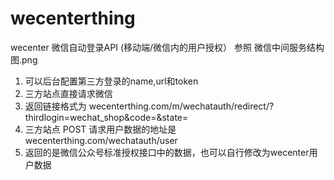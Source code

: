 # wecenterthing

wecenter 微信自动登录API (移动端/微信内的用户授权）
参照 微信中间服务结构图.png 

1. 可以后台配置第三方登录的name,url和token
2. 三方站点直接请求微信
3. 返回链接格式为  wecenterthing.com/m/wechatauth/redirect/?thirdlogin=wechat_shop&code=&state=
4. 三方站点 POST 请求用户数据的地址是 wecenterthing.com/wechatauth/user
5. 返回的是微信公众号标准授权接口中的数据，也可以自行修改为wecenter用户数据

